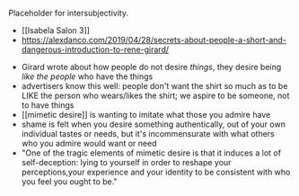 Placeholder for intersubjectivity.

- [[Isabela Salon 3]]
- https://alexdanco.com/2019/04/28/secrets-about-people-a-short-and-dangerous-introduction-to-rene-girard/
*  Girard wrote about how people do not desire _things_, they desire being _like the people_ who have the things
* advertisers know this well: people don't want the shirt so much as to be LIKE the person who wears/likes the shirt; we aspire to be someone, not to have things
* [[mimetic desire]] is wanting to imitate what those you admire have
* shame is felt when you desire something authentically, out of your own individual tastes or needs, but it's incommensurate with what others who you admire would want or need
* "One of the tragic elements of mimetic desire is that it induces a lot of self-deception: lying to yourself in order to reshape your perceptions,your experience and your identity to be consistent with who you feel you ought to be."
